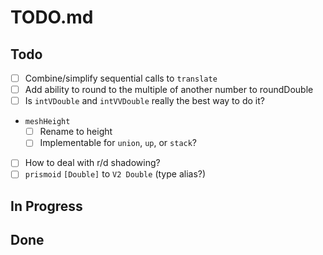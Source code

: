 # TODO.md

## Todo

- [ ] Combine/simplify sequential calls to `translate`
- [ ] Add ability to round to the multiple of another number to roundDouble
- [ ] Is `intVDouble` and `intVVDouble` really the best way to do it?
- `meshHeight`
    - [ ] Rename to height
    - [ ] Implementable for `union`, `up`, or `stack`?
- [ ] How to deal with r/d shadowing?
- [ ] `prismoid` `[Double]` to `V2 Double` (type alias?)

## In Progress

## Done

